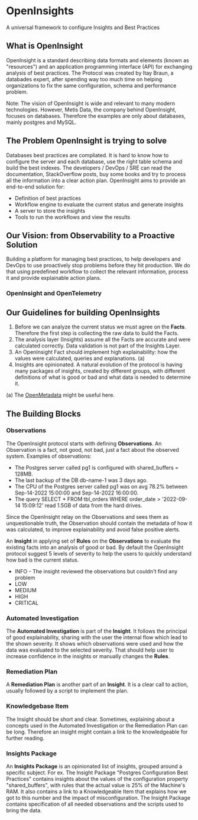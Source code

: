 # OpenInsights
A universal framework to configure Insights and Best Practices


## What is OpenInsight
OpenInsight is a standard describing data formats and elements (known as "resources") and an application programming interface (API) for exchanging analysis of best practices. 
The Protocol was created by Itay Braun, a databades expert, after spending way too much time on helping organizations to fix the same configuration, schema and performance problem. 

Note: The vision of OpenInsight is wide and relevant to many modern technologies. However, Metis Data, the company behind OpenInsight, focuses on databases. Therefore the examples are only about databases, mainly postgres and MySQL.  

## The Problem OpenInsight is trying to solve
Databases best practices are compliated. It is hard to know how to configure the server and each database, use the right table schema and build the best indexes. The developers / DevOps / SRE can read the documentation, StackOverflow posts, buy some books and try to process all the information into a clear action plan. 
OpenInsight aims to provide an end-to-end solution for: 
- Definition of best practices
- Workflow engine to evaluate the current status and generate insights
- A server to store the insights
- Tools to run the workflows and view the results

## Our Vision: from Observability to a Proactive Solution 
Building a platform for managing best practices, to help developers and DevOps to use proactively stop problems before they hit production. 
We do that using predefined workflow to collect the relevant information, process it and provide explainable action plans.   

### OpenInsight and OpenTelemetry 


## Our Guidelines for building OpenInsights
1. Before we can analyze the current status we must agree on the **Facts**. Therefore the first step is collecting the raw data to build the Facts. 
2. The analysis layer (Insights) assume all the Facts are accurate and were calculated correctly. Data validation is not part of the Insights Layer. 
3. An OpenInsight Fact should implement high explainability: how the values were calculated, queries and explanations. (a) 
4. Insights are opinionated. A natural evolution of the protocol is having many packages of insights, created by different groups, with different definitions of what is good or bad and what data is needed to determine it. 


(a) The [OpenMetadata](https://open-metadata.org/) might be useful here.

## The Building Blocks
### Observations
The OpenInsight protocol starts with defining **Observations**. An Observation is a fact, not good, not bad, just a fact about the observed system. 
Examples of observations: 
* The Postgres server called pg1 is configured with shared_buffers = 128MB.
* The last backup of the DB db-name-1 was 3 days ago.
* The CPU of the Postgres server called pg1 was on avg 78.2% between Sep-14-2022 15:00:00 and Sep-14-2022 16:00:00.
* The query SELECT * FROM tbl_orders WHERE order_date > '2022-09-14 15:09:12' read 1.5GB of data from the hard drives.

Since the OpenInsight relay on the Observations and sees them as unquestionable truth, the Observation should contain the metadata of how it was calculated, to improve explainability and avoid false positive alerts. 

An **Insight** in applying set of **Rules** on the **Observations** to evaluate the existing facts into an analysis of good or bad. By default the OpenInsight protocol suggest 5 levels of severity to help the users to quickly understand how bad is the current status.
* INFO - The insight reviewed the observations but couldn't find any problem
* LOW
* MEDIUM
* HIGH
* CRITICAL

### Automated Investigation
The **Automated Investigation** is part of the **Insight**. It follows the principal of good explainability, sharing with the user the internal flow which lead to the shown severity. It shows which observations were used and how the data was evaluated to the selected severity. That should help user to increase confidence in the insights or manually changes the **Rules**. 

### Remediation Plan
A **Remediation Plan** is another part of an **Insight**. It is a clear call to action, usually followed by a script to implement the plan. 

### Knowledgebase Item 
The Insight should be short and clear. Sometimes, explaining about a concepts used in the Automated Investigation or the Remediation Plan can be long. Therefore an insight might contain a link to the knowledgeable for further reading. 

### Insights Package
An **Insights Package** is an opinionated list of insights, grouped around a specific subject. 
For ex. The Insight Package "Postgres Configuration Best Practices" contains insights about the values of the configuration property "shared_buffers", with rules that the actual value is 25% of the Machine's RAM. It also contains a link to a Knowledgeable Item that explains how we got to this number and the impact of misconfiguration. 
The Insight Package contains specification of all needed observations and the scripts used to bring the data. 



